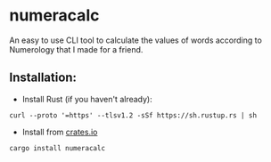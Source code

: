 # numeracalc
An easy to use CLI tool to calculate the values of words according to Numerology that I made for a friend.

## Installation:
- Install Rust (if you haven't already):
```
curl --proto '=https' --tlsv1.2 -sSf https://sh.rustup.rs | sh
```
- Install from [crates.io](https://crates.io)
```
cargo install numeracalc
```
